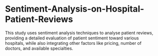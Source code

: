 # Sentiment-Analysis-on-Hospital-Patient-Reviews
This study uses sentiment analysis techniques to analyse patient reviews, providing a detailed evaluation of patient sentiment toward various hospitals, while also integrating other factors like pricing, number of doctors, and available specialties.
